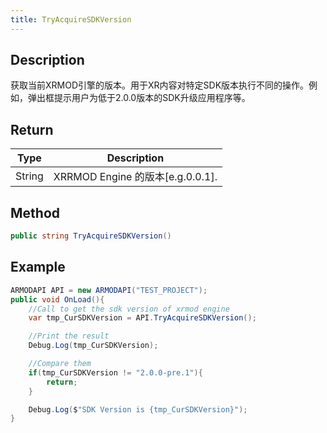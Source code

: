 ```yaml
---
title: TryAcquireSDKVersion
---
```


## Description

获取当前XRMOD引擎的版本。用于XR内容对特定SDK版本执行不同的操作。例如，弹出框提示用户为低于2.0.0版本的SDK升级应用程序等。

## Return

| Type                                          | Description                           |
| --------------------------------------------- | ------------------------------------- |
| <highlight color='#AD6224'>String</highlight> | XRRMOD Engine 的版本[e.g.0.0.1].|

## Method

```csharp
public string TryAcquireSDKVersion()
```

## Example

```csharp
ARMODAPI API = new ARMODAPI("TEST_PROJECT");
public void OnLoad(){
    //Call to get the sdk version of xrmod engine
    var tmp_CurSDKVersion = API.TryAcquireSDKVersion();

    //Print the result
    Debug.Log(tmp_CurSDKVersion);

    //Compare them
    if(tmp_CurSDKVersion != "2.0.0-pre.1"){
        return;
    }

    Debug.Log($"SDK Version is {tmp_CurSDKVersion}");
}
```
